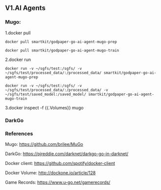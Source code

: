 
## V1.AI Agents

### Mugo:

1.docker pull

```
docker pull smartkit/godpaper-go-ai-agent-mugo-prep
```
```
docker pull smartkit/godpaper-go-ai-agent-mugo-train
```

2.docker run

```
docker run -v ~/sgfs/test:/sgfs/ -v ~/sgfs/test/processed_data/:/processed_data/ smartkit/godpaper-go-ai-agent-mugo-prep
```

```
docker run -v ~/sgfs/test:/sgfs/ -v ~/sgfs/test/processed_data/:/processed_data/ -v ~/sgfs/test/saved_model:/saved_model/ smartkit/godpaper-go-ai-agent-mugo-train
```

3.docker inspect -f {{.Volumes}} mugo

### DarkGo


### References

Mugo: https://github.com/brilee/MuGo

DarkGo: https://pjreddie.com/darknet/darkgo-go-in-darknet/

Docker client: https://github.com/spotify/docker-client

Docker Volume: http://dockone.io/article/128

Game Records: https://www.u-go.net/gamerecords/
